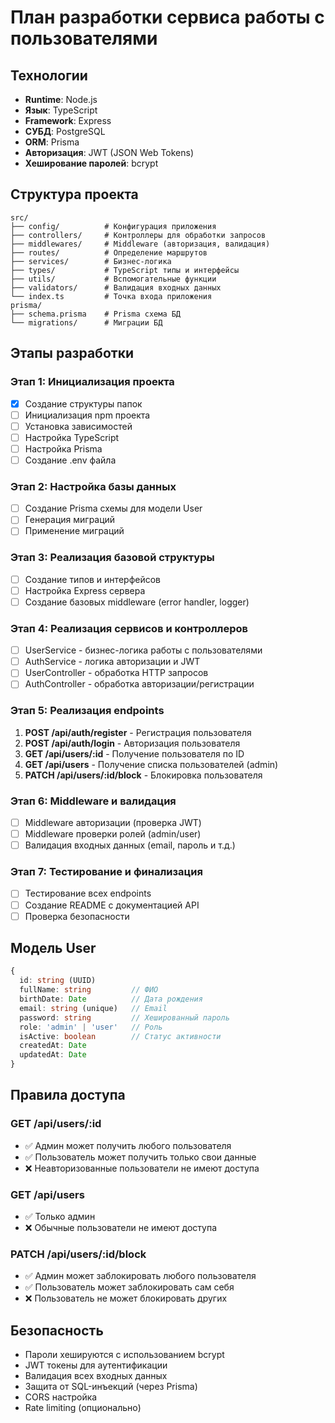 # План разработки сервиса работы с пользователями

## Технологии
- **Runtime**: Node.js
- **Язык**: TypeScript
- **Framework**: Express
- **СУБД**: PostgreSQL
- **ORM**: Prisma
- **Авторизация**: JWT (JSON Web Tokens)
- **Хеширование паролей**: bcrypt

## Структура проекта
```
src/
├── config/          # Конфигурация приложения
├── controllers/     # Контроллеры для обработки запросов
├── middlewares/     # Middleware (авторизация, валидация)
├── routes/          # Определение маршрутов
├── services/        # Бизнес-логика
├── types/           # TypeScript типы и интерфейсы
├── utils/           # Вспомогательные функции
├── validators/      # Валидация входных данных
└── index.ts         # Точка входа приложения
prisma/
├── schema.prisma    # Prisma схема БД
└── migrations/      # Миграции БД
```

## Этапы разработки

### Этап 1: Инициализация проекта
- [x] Создание структуры папок
- [ ] Инициализация npm проекта
- [ ] Установка зависимостей
- [ ] Настройка TypeScript
- [ ] Настройка Prisma
- [ ] Создание .env файла

### Этап 2: Настройка базы данных
- [ ] Создание Prisma схемы для модели User
- [ ] Генерация миграций
- [ ] Применение миграций

### Этап 3: Реализация базовой структуры
- [ ] Создание типов и интерфейсов
- [ ] Настройка Express сервера
- [ ] Создание базовых middleware (error handler, logger)

### Этап 4: Реализация сервисов и контроллеров
- [ ] UserService - бизнес-логика работы с пользователями
- [ ] AuthService - логика авторизации и JWT
- [ ] UserController - обработка HTTP запросов
- [ ] AuthController - обработка авторизации/регистрации

### Этап 5: Реализация endpoints
1. **POST /api/auth/register** - Регистрация пользователя
2. **POST /api/auth/login** - Авторизация пользователя
3. **GET /api/users/:id** - Получение пользователя по ID
4. **GET /api/users** - Получение списка пользователей (admin)
5. **PATCH /api/users/:id/block** - Блокировка пользователя

### Этап 6: Middleware и валидация
- [ ] Middleware авторизации (проверка JWT)
- [ ] Middleware проверки ролей (admin/user)
- [ ] Валидация входных данных (email, пароль и т.д.)

### Этап 7: Тестирование и финализация
- [ ] Тестирование всех endpoints
- [ ] Создание README с документацией API
- [ ] Проверка безопасности

## Модель User

```typescript
{
  id: string (UUID)
  fullName: string         // ФИО
  birthDate: Date          // Дата рождения
  email: string (unique)   // Email
  password: string         // Хешированный пароль
  role: 'admin' | 'user'   // Роль
  isActive: boolean        // Статус активности
  createdAt: Date
  updatedAt: Date
}
```

## Правила доступа

### GET /api/users/:id
- ✅ Админ может получить любого пользователя
- ✅ Пользователь может получить только свои данные
- ❌ Неавторизованные пользователи не имеют доступа

### GET /api/users
- ✅ Только админ
- ❌ Обычные пользователи не имеют доступа

### PATCH /api/users/:id/block
- ✅ Админ может заблокировать любого пользователя
- ✅ Пользователь может заблокировать сам себя
- ❌ Пользователь не может блокировать других

## Безопасность
- Пароли хешируются с использованием bcrypt
- JWT токены для аутентификации
- Валидация всех входных данных
- Защита от SQL-инъекций (через Prisma)
- CORS настройка
- Rate limiting (опционально)
